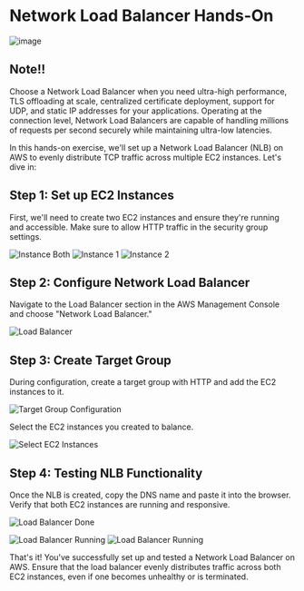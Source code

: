 # Network Load Balancer Hands-On
![image](https://github.com/RimshaAzmat/NetworkLoadBalancer-HandOn/assets/144583193/8977a6e8-d8ab-48b3-acf5-0ee68355ea6a)
## Note!!
Choose a Network Load Balancer when you need ultra-high performance, TLS offloading at scale, centralized certificate deployment, support for UDP, and static IP addresses for your applications. Operating at the connection level, Network Load Balancers are capable of handling millions of requests per second securely while maintaining ultra-low latencies.

In this hands-on exercise, we'll set up a Network Load Balancer (NLB) on AWS to evenly distribute TCP traffic across multiple EC2 instances. Let's dive in:

## Step 1: Set up EC2 Instances

First, we'll need to create two EC2 instances and ensure they're running and accessible. Make sure to allow HTTP traffic in the security group settings.

![Instance Both](https://github.com/RimshaAzmat/NetworkLoadBalancer-HandOn/assets/144583193/af5ed0cd-1843-4600-acd5-712a97599f0d)
![Instance 1](https://github.com/RimshaAzmat/NetworkLoadBalancer-HandOn/assets/144583193/e3c6318c-401a-4900-8e5f-f604d7ca4fc9)
![Instance 2](https://github.com/RimshaAzmat/NetworkLoadBalancer-HandOn/assets/144583193/fd2020ae-6293-4132-a74c-b2a9c4dcce64)

## Step 2: Configure Network Load Balancer

Navigate to the Load Balancer section in the AWS Management Console and choose "Network Load Balancer."

![Load Balancer](https://github.com/RimshaAzmat/NetworkLoadBalancer-HandOn/assets/144583193/ffb27cf6-1267-47f2-98a4-3965cd75eae8)

## Step 3: Create Target Group

During configuration, create a target group with HTTP and add the EC2 instances to it.

![Target Group Configuration](https://github.com/RimshaAzmat/NetworkLoadBalancer-HandOn/assets/144583193/8f4fb723-47ca-4e36-a1c4-18192e05a903)

Select the EC2 instances you created to balance.

![Select EC2 Instances](https://github.com/RimshaAzmat/NetworkLoadBalancer-HandOn/assets/144583193/9130b351-1bc0-4689-8df1-f20e3b0213e7)

## Step 4: Testing NLB Functionality

Once the NLB is created, copy the DNS name and paste it into the browser. Verify that both EC2 instances are running and responsive.

![Load Balancer Done](https://github.com/RimshaAzmat/NetworkLoadBalancer-HandOn/assets/144583193/f6e3cdb2-92bd-4e9e-a544-4cd191acc6bc)

![Load Balancer Running](https://github.com/RimshaAzmat/NetworkLoadBalancer-HandOn/assets/144583193/0349c3d8-6189-4839-91e3-870cee857df5)
![Load Balancer Running](https://github.com/RimshaAzmat/NetworkLoadBalancer-HandOn/assets/144583193/e6d3a516-ceb4-4575-912a-d863faf342cd)


That's it! You've successfully set up and tested a Network Load Balancer on AWS. Ensure that the load balancer evenly distributes traffic across both EC2 instances, even if one becomes unhealthy or is terminated.

